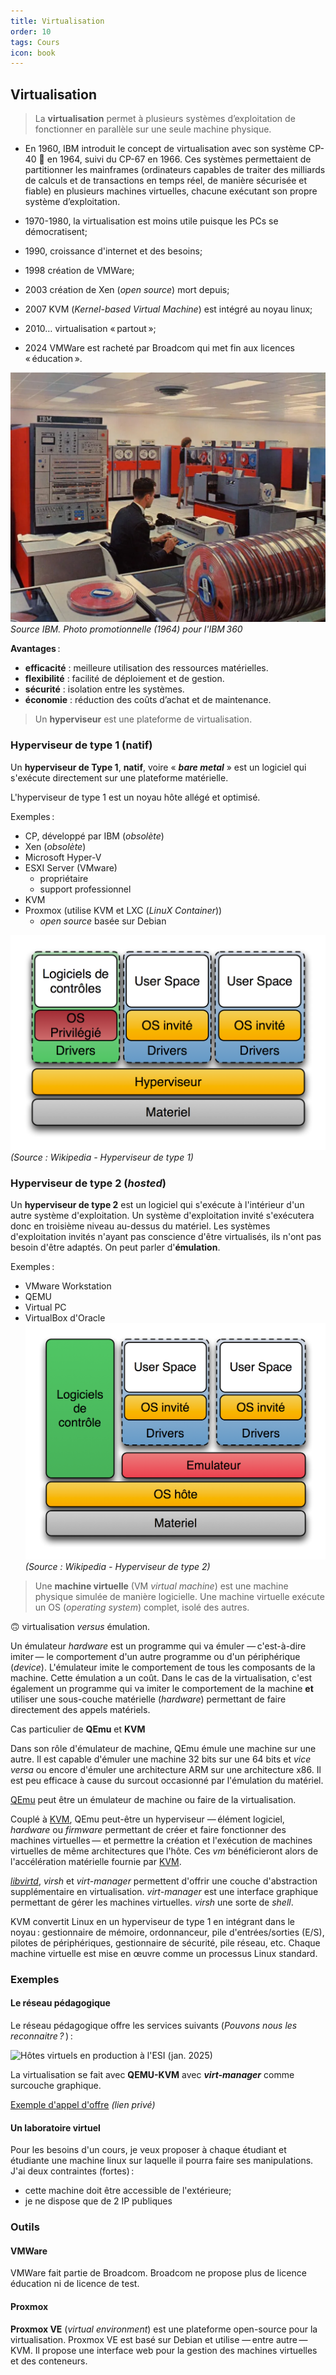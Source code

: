 ```yaml
---
title: Virtualisation
order: 10
tags: Cours
icon: book
---
```


## Virtualisation

> La **virtualisation** permet à plusieurs systèmes d’exploitation de fonctionner en parallèle sur une seule machine physique.  


- En 1960, IBM introduit le concept de virtualisation avec son système CP-40 🔗 en 1964, suivi du CP-67 en 1966. Ces systèmes permettaient de partitionner les mainframes (ordinateurs capables de traiter des milliards de calculs et de transactions en temps réel, de manière sécurisée et fiable) en plusieurs machines virtuelles, chacune exécutant son propre système d’exploitation.

- 1970-1980, la virtualisation est moins utile puisque les PCs se démocratisent;
- 1990, croissance d'internet et des besoins;
- 1998 création de VMWare;
- 2003 création de Xen (_open source_) mort depuis;
- 2007 KVM (_Kernel-based Virtual Machine_) est intégré au noyau linux;
- 2010… virtualisation « partout »;
- 2024 VMWare est racheté par Broadcom qui met fin aux licences « éducation ».

![IBM 360. Photo promotionnelle 1964. IBM](/assets/img/ibm-360.webp)  
_Source IBM. Photo promotionnelle (1964) pour l'IBM 360_


**Avantages** :

- **efficacité** : meilleure utilisation des ressources matérielles.
- **flexibilité** : facilité de déploiement et de gestion.
- **sécurité** : isolation entre les systèmes.
- **économie** : réduction des coûts d’achat et de maintenance.


> Un **hyperviseur** est une plateforme de virtualisation. 

### Hyperviseur de **type 1** (natif)

Un **hyperviseur de Type 1**, **natif**, voire « **_bare metal_** » est un logiciel qui s'exécute directement sur une plateforme matérielle.

L'hyperviseur de type 1 est un noyau hôte allégé et optimisé. 

Exemples : 

- CP, développé par IBM (_obsolète_) 
- Xen (_obsolète_)
- Microsoft Hyper-V
- ESXI Server  (VMware)
    - propriétaire
    - support professionnel 
- KVM
- Proxmox (utilise KVM et LXC (_LinuX Container_))
    - _open source_ basée sur Debian

![Hyperviseur de type 1 (Source Wikipedia)](/assets/img/Diagramme_ArchiHyperviseur_type1.png)  
_(Source : Wikipedia - Hyperviseur de type 1)_



### Hyperviseur de **type 2** (_hosted_)

Un **hyperviseur de type 2** est un logiciel qui s'exécute à l'intérieur d'un autre système d'exploitation. Un système d'exploitation invité s'exécutera donc en troisième niveau au-dessus du matériel. Les systèmes d'exploitation invités n'ayant pas conscience d'être virtualisés, ils n'ont pas besoin d'être adaptés. 
On peut parler d'**émulation**. 

Exemples : 

- VMware Workstation
- QEMU 
- Virtual PC
- VirtualBox d'Oracle
![Hyperviseur de type 2 (Source Wikipedia)](/assets/img/Diagramme_ArchiEmulateur_type2.png)  
_(Source : Wikipedia - Hyperviseur de type 2)_

> Une **machine virtuelle** (VM _virtual machine_) est une machine physique simulée de manière logicielle. Une machine virtuelle exécute un OS (_operating system_) complet, isolé des autres. 

🙃 virtualisation _versus_ émulation. 

Un émulateur *hardware* est un programme qui va émuler — c'est-à-dire imiter — le comportement d'un autre programme ou d'un périphérique (*device*). L'émulateur imite le comportement de tous les composants de la machine. Cette émulation a un coût. Dans le cas de la virtualisation, c'est également un programme qui va imiter le comportement de la machine **et** utiliser une sous-couche matérielle (*hardware*) permettant de faire directement des appels matériels. 

Cas particulier de **QEmu** et **KVM**

Dans son rôle d'émulateur de machine, QEmu émule une machine sur une autre. Il est capable d'émuler une machine 32 bits sur une 64 bits et *vice versa* ou encore d'émuler une architecture ARM sur une architecture x86. Il est peu efficace à cause du surcout occasionné par l'émulation du matériel. 

[QEmu][qemu] peut être un émulateur de machine ou faire de la virtualisation. 

Couplé à [KVM][kvm], QEmu peut-être un hyperviseur — élément logiciel, *hardware* ou *firmware* permettant de créer et faire fonctionner des machines virtuelles — et permettre la création et l'exécution de machines virtuelles de même architectures que l'hôte. Ces *vm* bénéficieront alors de l'accélération matérielle fournie par [KVM][kvm].

[*libvirtd*][libvirt], *virsh* et *virt-manager* permettent d'offrir une couche d'abstraction supplémentaire en virtualisation. *virt-manager* est une interface graphique permettant de gérer les machines virtuelles. *virsh* une sorte de *shell*. 

KVM convertit Linux en un hyperviseur de type 1 en intégrant dans le noyau : gestionnaire de mémoire, ordonnanceur, pile d'entrées/sorties (E/S), pilotes de périphériques, gestionnaire de sécurité, pile réseau, etc. Chaque machine virtuelle est mise en œuvre comme un processus Linux standard.

### Exemples

#### Le réseau pédagogique

Le réseau pédagogique offre les services suivants (_Pouvons nous les reconnaitre ?_ ) : 

![Hôtes virtuels en production à l'ESI (jan. 2025)](/assets/img/esi-hotes.png "Hôtes virtuels en production à l'ESI (jan. 2025) _(privé)_")

La virtualisation se fait avec **QEMU-KVM** avec **_virt-manager_** comme surcouche graphique. 

[Exemple d'appel d'offre](/assets/pdf/2024CahierDesChargesVirtualisation_FMA_01.pdf) _(lien privé)_

#### Un laboratoire virtuel

Pour les besoins d'un cours, je veux proposer à chaque étudiant et étudiante une machine linux sur laquelle il pourra faire ses manipulations. J'ai deux contraintes (fortes) : 

- cette machine doit être accessible de l'extérieure;
- je ne dispose que de 2 IP publiques

### Outils

#### VMWare 

VMWare fait partie de Broadcom. Broadcom ne propose plus de licence éducation ni de licence de test. 

#### Proxmox

**Proxmox VE** (_virtual environment_) est une plateforme open-source pour la virtualisation. Proxmox VE est basé sur Debian et utilise — entre autre — KVM. Il propose une interface web pour la gestion des machines virtuelles et des conteneurs. 









[qemu]:http://wiki.qemu.org/Main_Page
[kvm]:http://www.linux-kvm.org/page/Main_Page
[libvirt]:http://libvirt.org/

